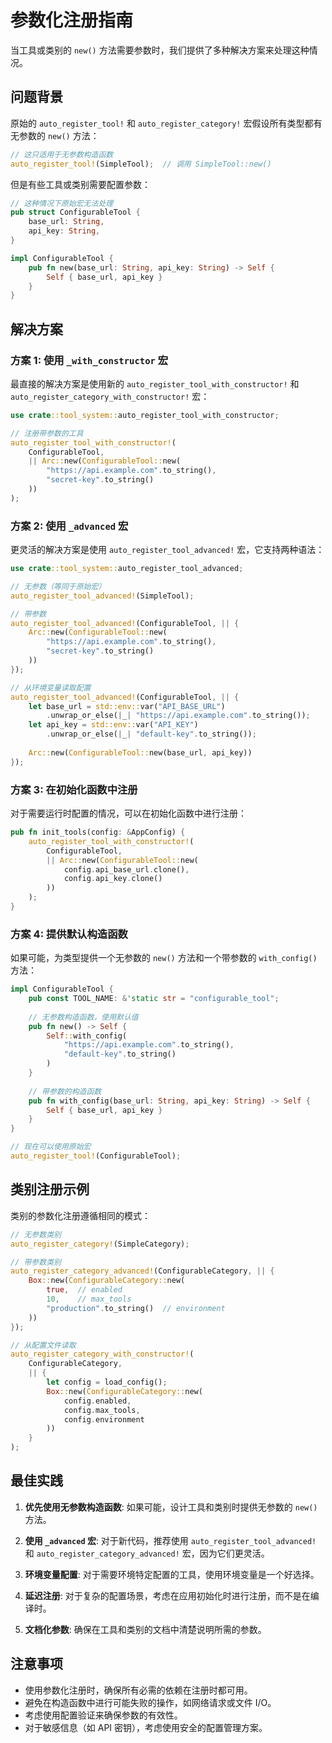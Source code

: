 # 参数化注册指南

当工具或类别的 `new()` 方法需要参数时，我们提供了多种解决方案来处理这种情况。

## 问题背景

原始的 `auto_register_tool!` 和 `auto_register_category!` 宏假设所有类型都有无参数的 `new()` 方法：

```rust
// 这只适用于无参数构造函数
auto_register_tool!(SimpleTool);  // 调用 SimpleTool::new()
```

但是有些工具或类别需要配置参数：

```rust
// 这种情况下原始宏无法处理
pub struct ConfigurableTool {
    base_url: String,
    api_key: String,
}

impl ConfigurableTool {
    pub fn new(base_url: String, api_key: String) -> Self {
        Self { base_url, api_key }
    }
}
```

## 解决方案

### 方案 1: 使用 `_with_constructor` 宏

最直接的解决方案是使用新的 `auto_register_tool_with_constructor!` 和 `auto_register_category_with_constructor!` 宏：

```rust
use crate::tool_system::auto_register_tool_with_constructor;

// 注册带参数的工具
auto_register_tool_with_constructor!(
    ConfigurableTool,
    || Arc::new(ConfigurableTool::new(
        "https://api.example.com".to_string(),
        "secret-key".to_string()
    ))
);
```

### 方案 2: 使用 `_advanced` 宏

更灵活的解决方案是使用 `auto_register_tool_advanced!` 宏，它支持两种语法：

```rust
use crate::tool_system::auto_register_tool_advanced;

// 无参数（等同于原始宏）
auto_register_tool_advanced!(SimpleTool);

// 带参数
auto_register_tool_advanced!(ConfigurableTool, || {
    Arc::new(ConfigurableTool::new(
        "https://api.example.com".to_string(),
        "secret-key".to_string()
    ))
});

// 从环境变量读取配置
auto_register_tool_advanced!(ConfigurableTool, || {
    let base_url = std::env::var("API_BASE_URL")
        .unwrap_or_else(|_| "https://api.example.com".to_string());
    let api_key = std::env::var("API_KEY")
        .unwrap_or_else(|_| "default-key".to_string());
    
    Arc::new(ConfigurableTool::new(base_url, api_key))
});
```

### 方案 3: 在初始化函数中注册

对于需要运行时配置的情况，可以在初始化函数中进行注册：

```rust
pub fn init_tools(config: &AppConfig) {
    auto_register_tool_with_constructor!(
        ConfigurableTool,
        || Arc::new(ConfigurableTool::new(
            config.api_base_url.clone(),
            config.api_key.clone()
        ))
    );
}
```

### 方案 4: 提供默认构造函数

如果可能，为类型提供一个无参数的 `new()` 方法和一个带参数的 `with_config()` 方法：

```rust
impl ConfigurableTool {
    pub const TOOL_NAME: &'static str = "configurable_tool";
    
    // 无参数构造函数，使用默认值
    pub fn new() -> Self {
        Self::with_config(
            "https://api.example.com".to_string(),
            "default-key".to_string()
        )
    }
    
    // 带参数的构造函数
    pub fn with_config(base_url: String, api_key: String) -> Self {
        Self { base_url, api_key }
    }
}

// 现在可以使用原始宏
auto_register_tool!(ConfigurableTool);
```

## 类别注册示例

类别的参数化注册遵循相同的模式：

```rust
// 无参数类别
auto_register_category!(SimpleCategory);

// 带参数类别
auto_register_category_advanced!(ConfigurableCategory, || {
    Box::new(ConfigurableCategory::new(
        true,  // enabled
        10,    // max_tools
        "production".to_string()  // environment
    ))
});

// 从配置文件读取
auto_register_category_with_constructor!(
    ConfigurableCategory,
    || {
        let config = load_config();
        Box::new(ConfigurableCategory::new(
            config.enabled,
            config.max_tools,
            config.environment
        ))
    }
);
```

## 最佳实践

1. **优先使用无参数构造函数**: 如果可能，设计工具和类别时提供无参数的 `new()` 方法。

2. **使用 `_advanced` 宏**: 对于新代码，推荐使用 `auto_register_tool_advanced!` 和 `auto_register_category_advanced!` 宏，因为它们更灵活。

3. **环境变量配置**: 对于需要环境特定配置的工具，使用环境变量是一个好选择。

4. **延迟注册**: 对于复杂的配置场景，考虑在应用初始化时进行注册，而不是在编译时。

5. **文档化参数**: 确保在工具和类别的文档中清楚说明所需的参数。

## 注意事项

- 使用参数化注册时，确保所有必需的依赖在注册时都可用。
- 避免在构造函数中进行可能失败的操作，如网络请求或文件 I/O。
- 考虑使用配置验证来确保参数的有效性。
- 对于敏感信息（如 API 密钥），考虑使用安全的配置管理方案。
